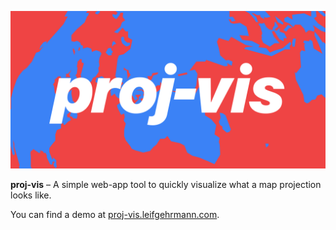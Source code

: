 ![proj-vis](header.svg)

**proj-vis** – A simple web-app tool to quickly visualize what a map projection looks like.

You can find a demo at [proj-vis.leifgehrmann.com](proj-vis.leifgehrmann.com/).
